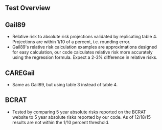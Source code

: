 Test Overview
----------------------------


## Gail89

* Relative risk to absolute risk projections validated by replicating table 4.
  Projections are within 1/10 of a percent, i.e. rounding error.
* Gail89's relative risk calculation examples are approximations designed
  for easy calculation, our code calculates relative risk more accurately 
  using the regression formula. Expect a 2-3% difference in relative risks.

## CAREGail

* Same as Gail89, but using table 3 instead of table 4.

## BCRAT

* Tested by comparing 5 year absolute risks reported on the BCRAT website
  to 5 year absolute risks reported by our code. As of 12/18/15 results are 
  not within the 1/10 percent threshold.

